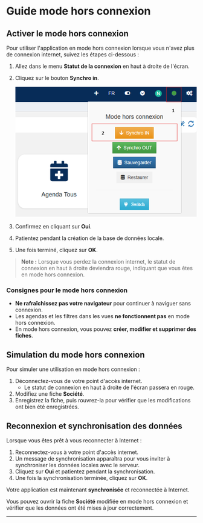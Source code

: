 # Guide mode hors connexion

## Activer le mode hors connexion

Pour utiliser l'application en mode hors connexion lorsque vous n'avez plus de connexion internet, suivez les étapes ci-dessous :

1. Allez dans le menu **Statut de la connexion** en haut à droite de l'écran.
2. Cliquez sur le bouton **Synchro in**.

   ![screenshot](images/1.png "synchro in")

3. Confirmez en cliquant sur **Oui**.
4. Patientez pendant la création de la base de données locale.
5. Une fois terminé, cliquez sur **OK**.

> **Note :** Lorsque vous perdez la connexion internet, le statut de connexion en haut à droite deviendra rouge, indiquant que vous êtes en mode hors connexion.

### Consignes pour le mode hors connexion
- **Ne rafraîchissez pas votre navigateur** pour continuer à naviguer sans connexion.
- Les agendas et les filtres dans les vues **ne fonctionnent pas** en mode hors connexion.
- En mode hors connexion, vous pouvez **créer, modifier et supprimer des fiches**.

## Simulation du mode hors connexion

Pour simuler une utilisation en mode hors connexion :

1. Déconnectez-vous de votre point d'accès internet.
   - Le statut de connexion en haut à droite de l'écran passera en rouge.
2. Modifiez une fiche **Société**.
3. Enregistrez la fiche, puis rouvrez-la pour vérifier que les modifications ont bien été enregistrées.

## Reconnexion et synchronisation des données

Lorsque vous êtes prêt à vous reconnecter à Internet :

1. Reconnectez-vous à votre point d'accès internet.
2. Un message de synchronisation apparaîtra pour vous inviter à synchroniser les données locales avec le serveur.
3. Cliquez sur **Oui** et patientez pendant la synchronisation.
4. Une fois la synchronisation terminée, cliquez sur **OK**.

Votre application est maintenant **synchronisée** et reconnectée à Internet.

Vous pouvez ouvrir la fiche **Société** modifiée en mode hors connexion et vérifier que les données ont été mises à jour correctement.

---

